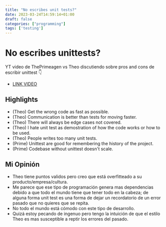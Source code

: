 ```yaml
---
title: "No escribes unit tests?"
date: 2023-03-24T14:59:14+01:00
draft: false
categories: ["programming"]
tags: ['testing']
---
```



<!-- Title: No escribes unittest? -->
<!-- Date: 2023-03-07 -->
<!-- Modified: 2023-03-07 -->
<!-- Category: Programming -->
<!-- Tags: hack, programming, tests -->
<!-- Slug: no-escribes-unitests -->
<!-- Authors: Maximiliano Greco -->

No escribes unittests?
======================

YT video de ThePrimeagen vs Theo discutiendo sobre pros and cons de escribir
unittest 👇

- [LINK VIDEO](https://www.youtube.com/watch?v=pvBHyip4peo)

Highlights
----------

- (Theo) Get the wrong code as fast as possible.
- (Theo) Communication is better than tests for moving faster.
- (Theo) There will always be edge cases not covered.
- (Theo) I hate unit test as demostration of how the code works or how to be
  used.
- (Theo) People writes too many unit tests.
- (Prime) Unittest are good for remembering the history of the project.
- (Prime) Codebase without unittest doesn't scale.


Mi Opinión
----------

- Theo tiene puntos validos pero creo que está overfitteado a su
  producto/empresa/cultura.
- Me parece que ese tipo de programación genera mas dependencias debido a que
  todo el mundo tiene que tener todo en la cabeza; de alguna forma unit test es
  una forma de dejar un recordatorio de un error pasado que no quieres que se
  repita.
- No todo el mundo está cómodo con este tipo de desarrollo.
- Quizá estoy pecando de ingenuo pero tengo la intuición de que el estilo Theo
  es mas susceptible a reptir los errores del pasado.
